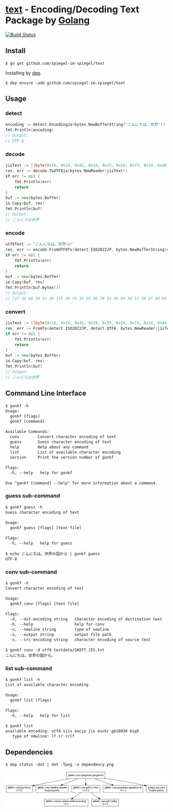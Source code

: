 # [text] - Encoding/Decoding Text Package by [Golang]

[![Build Status](https://travis-ci.org/spiegel-im-spiegel/text.svg?branch=master)](https://travis-ci.org/spiegel-im-spiegel/text)

## Install

```
$ go get github.com/spiegel-im-spiegel/text
```

Installing by [dep].

```
$ dep ensure -add github.com/spiegel-im-spiegel/text
```

## Usage

### detect

```go
encoding := detect.EncodingJa(bytes.NewBufferString("こんにちは，世界"))
fmt.Println(encoding)
// Output:
// UTF-8
```

### decode

```go
jisText := []byte{0x1b, 0x24, 0x42, 0x24, 0x33, 0x24, 0x73, 0x24, 0x4b, 0x24, 0x41, 0x24, 0x4f, 0x40, 0x24, 0x33, 0x26, 0x1b, 0x28, 0x42}
res, err := decode.ToUTF8ja(bytes.NewReader(jisText))
if err != nil {
    fmt.Println(err)
    return
}
buf := new(bytes.Buffer)
io.Copy(buf, res)
fmt.Println(buf)
// Output:
// こんにちは世界
```

### encode

```go
utf8Text := "こんにちは，世界\n"
res, err := encode.FromUTF8To(detect.ISO2022JP, bytes.NewBufferString(utf8Text))
if err != nil {
    fmt.Println(err)
    return
}
buf := new(bytes.Buffer)
io.Copy(buf, res)
fmt.Println(buf.Bytes())
// Output:
// [27 36 66 36 51 36 115 36 75 36 65 36 79 33 36 64 36 51 38 27 40 66 10]
```

### convert

```go
jisText := []byte{0x1b, 0x24, 0x42, 0x24, 0x33, 0x24, 0x73, 0x24, 0x4b, 0x24, 0x41, 0x24, 0x4f, 0x40, 0x24, 0x33, 0x26, 0x1b, 0x28, 0x42}
res, err := FromTo(detect.ISO2022JP, detect.UTF8, bytes.NewReader(jisText))
if err != nil {
    fmt.Println(err)
    return
}
buf := new(bytes.Buffer)
io.Copy(buf, res)
fmt.Println(buf)
// Output:
// こんにちは世界
```

## Command Line Interface

```
$ gonkf -h
Usage:
  gonkf [flags]
  gonkf [command]

Available Commands:
  conv        Convert character encoding of text
  guess       Guess character encoding of text
  help        Help about any command
  list        List of available character encoding
  version     Print the version number of gonkf

Flags:
  -h, --help   help for gonkf

Use "gonkf [command] --help" for more information about a command.
```

### guess sub-command

```
$ gonkf guess -h
Guess character encoding of text

Usage:
  gonkf guess [flags] [text file]

Flags:
  -h, --help   help for guess

$ echo こんにちは。世界の国から | gonkf guess
UTF-8
```

### conv sub-command

```
$ gonkf -h
Convert character encoding of text

Usage:
  gonkf conv [flags] [text file]

Flags:
  -d, --dst-encoding string   character encoding of destination text
  -h, --help                  help for conv
  -n, --newline string        type of newline
  -o, --output string         output file path
  -s, --src-encoding string   character encoding of source text

$ gonkf conv -d utf8 testdata/SHIFT_JIS.txt
こんにちは。世界の国から。
```

### list sub-command

```
$ gonkf list -h
List of available character encoding

Usage:
  gonkf list [flags]

Flags:
  -h, --help   help for list

$ gonkf list
available encoding: utf8 sjis eucjp jis euckr gb18030 big5
   type of newline: lf cr crlf
```

## Dependencies

```
$ dep status -dot | dot -Tpng -o dependency.png
```

[![Dependencies](dependency.png)](dependency.png)

[text]: https://github.com/spiegel-im-spiegel/text "spiegel-im-spiegel/text: Encoding/Decoding Text Package by Golang"
[Golang]: https://golang.org/ "The Go Programming Language"
[dep]: https://github.com/golang/dep "golang/dep: Go dependency management tool"
